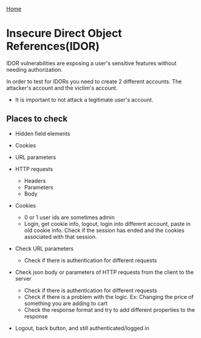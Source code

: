 <!--
 * This file is part of RS Cheat Sheets.
 *
 * RS Cheat Sheets is free software: you can redistribute it and/or modify
 * it under the terms of the GNU General Public License as published by
 * the Free Software Foundation, either version 3 of the License, or
 * (at your option) any later version.
 *
 * RS Cheat Sheets is distributed in the hope that it will be useful,
 * but WITHOUT ANY WARRANTY; without even the implied warranty of
 * MERCHANTABILITY or FITNESS FOR A PARTICULAR PURPOSE.  See the
 * GNU General Public License for more details.
 *
 * You should have received a copy of the GNU General Public License
 * along with RS Cheat Sheets. If not, see <https://www.gnu.org/licenses/>.
 */
-->

[Home](../README.md)

# Insecure Direct Object References(IDOR)

IDOR vulnerabilities are exposing a user's sensitive features without needing authorization.

In order to test for IDORs you need to create 2 different accounts. The attacker's account and the victim's account.
- It is important to not attack a legitimate user's account.

## Places to check
- Hidden field elements
- Cookies
- URL parameters
- HTTP requests
	- Headers
	- Parameters
	- Body

- Cookies
	- 0 or 1 user ids are sometimes admin
	- Login, get cookie info, logout, login into different account, paste in old cookie info. Check if the session has ended and the cookies associated with that session.
- Check URL parameters
	- Check if there is authentication for different requests
- Check json body or parameters of HTTP requests from the client to the server
	- Check if there is authentication for different requests
	- Check if there is a problem with the logic. Ex: Changing the price of something you are adding to cart
	- Check the response format and try to add different properties to the response
- Logout, back button, and still authenticated/logged in

